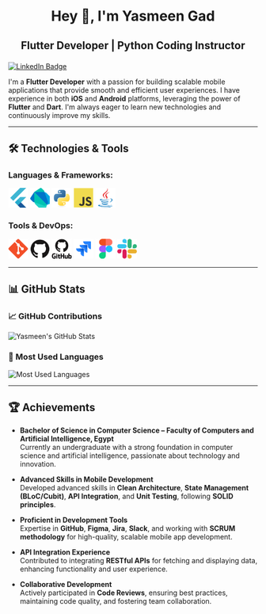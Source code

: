 # <p align="center">Hey 👋, I'm Yasmeen Gad</p>

## <p align="center">Flutter Developer | Python Coding Instructor</p>

[![LinkedIn Badge](https://img.shields.io/badge/LinkedIn-Yasmeen%20Gad-blue?style=flat&logo=linkedin&logoColor=white)](https://linkedin.com/in/yasmin-gad-252316287)

I'm a **Flutter Developer** with a passion for building scalable mobile applications that provide smooth and efficient user experiences. I have experience in both **iOS** and **Android** platforms, leveraging the power of **Flutter** and **Dart**. I'm always eager to learn new technologies and continuously improve my skills.

---

## 🛠️ Technologies & Tools

### Languages & Frameworks:
<p align="start">
  <img src="https://raw.githubusercontent.com/devicons/devicon/master/icons/flutter/flutter-original.svg" alt="Flutter" width="40" height="40" />
  <img src="https://raw.githubusercontent.com/devicons/devicon/master/icons/dart/dart-original.svg" alt="Dart" width="40" height="40" />
  <img src="https://raw.githubusercontent.com/devicons/devicon/master/icons/python/python-original.svg" alt="Python" width="40" height="40" />
  <img src="https://raw.githubusercontent.com/devicons/devicon/master/icons/javascript/javascript-original.svg" alt="JavaScript" width="40" height="40" />
  <img src="https://raw.githubusercontent.com/devicons/devicon/master/icons/java/java-original.svg" alt="Java" width="40" height="40" />
</p>

### Tools & DevOps:
<p align="start">
  <img src="https://raw.githubusercontent.com/devicons/devicon/master/icons/git/git-original.svg" alt="Git" width="40" height="40" />
  <img src="https://raw.githubusercontent.com/devicons/devicon/master/icons/github/github-original.svg" alt="GitHub" width="40" height="40" />
  <img src="https://raw.githubusercontent.com/devicons/devicon/master/icons/github/github-original-wordmark.svg" alt="GitHub Actions" width="40" height="40" />
  <img src="https://raw.githubusercontent.com/devicons/devicon/master/icons/jira/jira-original.svg" alt="Jira" width="40" height="40" />
  <img src="https://raw.githubusercontent.com/devicons/devicon/master/icons/figma/figma-original.svg" alt="Figma" width="40" height="40" />
  <img src="https://raw.githubusercontent.com/devicons/devicon/master/icons/slack/slack-original.svg" alt="Slack" width="40" height="40" />
</p>

---

## 📊 GitHub Stats

### 📈 GitHub Contributions
![Yasmeen's GitHub Stats](https://github-readme-stats.vercel.app/api?username=YasmeenGad&show_icons=true&count_private=true&theme=radical)

### 🌟 Most Used Languages
![Most Used Languages](https://github-readme-stats.vercel.app/api/top-langs/?username=YasmeenGad&layout=compact&theme=radical&hide=css,html)


---

## 🏆 Achievements

- **Bachelor of Science in Computer Science – Faculty of Computers and Artificial Intelligence, Egypt**  
  Currently an undergraduate with a strong foundation in computer science and artificial intelligence, passionate about technology and innovation.

- **Advanced Skills in Mobile Development**  
  Developed advanced skills in **Clean Architecture**, **State Management (BLoC/Cubit)**, **API Integration**, and **Unit Testing**, following **SOLID principles**.

- **Proficient in Development Tools**  
  Expertise in **GitHub**, **Figma**, **Jira**, **Slack**, and working with **SCRUM methodology** for high-quality, scalable mobile app development.

- **API Integration Experience**  
  Contributed to integrating **RESTful APIs** for fetching and displaying data, enhancing functionality and user experience.

- **Collaborative Development**  
  Actively participated in **Code Reviews**, ensuring best practices, maintaining code quality, and fostering team collaboration.

